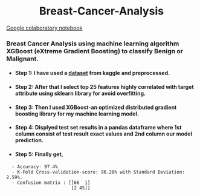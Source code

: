 <p align="center">
<h1 align="center">Breast-Cancer-Analysis</h1>
</p>

<a href='https://colab.research.google.com/drive/1zOEo6c-Wury82nErLOod-EBIIegXnito?usp=sharing'>Google colaboratory notebook<a/>

### Breast Cancer Analysis using machine learning algorithm XGBoost (eXtreme Gradient Boosting) to classify Benign or Malignant.


- <h4> Step 1: I have used a <a href='https://www.kaggle.com/datasets/uciml/breast-cancer-wisconsin-data', target="_blank">dataset<a/> from kaggle and preprocessed.
- <h4> Step 2: After that I select top 25 features highly correlated with target attribute using sklearn library for avoid overfitting.
- <h4> Step 3: Then I used XGBoost-an optimized distributed gradient boosting library for my machine learning model.
- <h4> Step 4: Displyed test set results in a pandas dataframe where 1st column consist of test result exact values and 2nd column our model prediction.
- <h4> Step 5: Finally get,
``` 
  - Accuracy: 97.4%
  - K-Fold Cross-validation-score: 96.28% with Standard Deviation: 2.59%.
  - Confusion matrix : [[66  1]
                        [2 45]]
   
```
  
  
  
  
  
  
  
  
  
  
